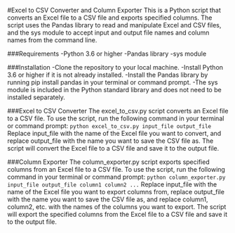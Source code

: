 #Excel to CSV Converter and Column Exporter
This is a Python script that converts an Excel file to a CSV file and exports specified columns. The script uses the Pandas library to read and manipulate Excel and CSV files, and the sys module to accept input and output file names and column names from the command line.

###Requirements
-Python 3.6 or higher
-Pandas library
-sys module

###Installation
-Clone the repository to your local machine.
-Install Python 3.6 or higher if it is not already installed.
-Install the Pandas library by running pip install pandas in your terminal or command prompt.
-The sys module is included in the Python standard library and does not need to be installed separately.

###Excel to CSV Converter
The excel_to_csv.py script converts an Excel file to a CSV file. To use the script, run the following command in your terminal or command prompt:
```python excel_to_csv.py input_file output_file```
Replace input_file with the name of the Excel file you want to convert, and replace output_file with the name you want to save the CSV file as.
The script will convert the Excel file to a CSV file and save it to the output file.

###Column Exporter
The column_exporter.py script exports specified columns from an Excel file to a CSV file. To use the script, run the following command in your terminal or command prompt:
```python column_exporter.py input_file output_file column1 column2 ...```
Replace input_file with the name of the Excel file you want to export columns from, replace output_file with the name you want to save the CSV file as, and replace column1, column2, etc. with the names of the columns you want to export.
The script will export the specified columns from the Excel file to a CSV file and save it to the output file.
